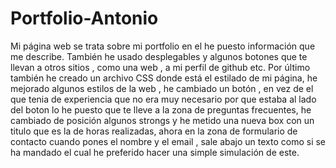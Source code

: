 # Portfolio-Antonio
Mi página web se trata sobre mi portfolio en el he puesto información que me describe. También he usado desplegables y algunos botones que te llevan a otros sitios , como una web , a mi perfil de github etc. Por último también he creado un archivo CSS donde está el estilado de mi página, he mejorado algunos estilos de la web , he cambiado un botón , en vez de el que tenia de experiencia que no era muy necesario por que estaba al lado del boton lo he puesto que te lleve a la zona de preguntas frecuentes, he cambiado de posición algunos strongs y he metido una nueva box con un titulo que es la de horas realizadas, ahora en la zona de formulario de contacto cuando pones el nombre y el email , sale abajo un texto como si se ha mandado el cual he preferido hacer una simple simulación de este.
